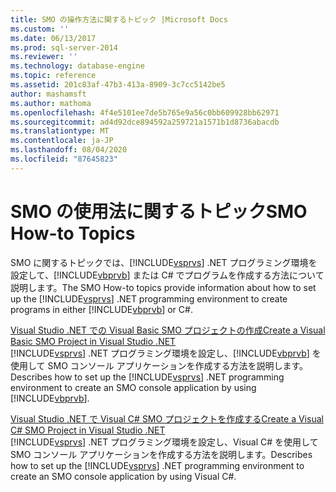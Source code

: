 ```yaml
---
title: SMO の操作方法に関するトピック |Microsoft Docs
ms.custom: ''
ms.date: 06/13/2017
ms.prod: sql-server-2014
ms.reviewer: ''
ms.technology: database-engine
ms.topic: reference
ms.assetid: 201c83af-47b3-413a-8909-3c7cc5142be5
author: mashamsft
ms.author: mathoma
ms.openlocfilehash: 4f4e5101ee7de5b765e9a56c0bb609928bb62971
ms.sourcegitcommit: ad4d92dce894592a259721a1571b1d8736abacdb
ms.translationtype: MT
ms.contentlocale: ja-JP
ms.lasthandoff: 08/04/2020
ms.locfileid: "87645823"
---
```

# <a name="smo-how-to-topics"></a><span data-ttu-id="63a94-102">SMO の使用法に関するトピック</span><span class="sxs-lookup"><span data-stu-id="63a94-102">SMO How-to Topics</span></span>
  <span data-ttu-id="63a94-103">SMO に関するトピックでは、[!INCLUDE[vsprvs](../../includes/vsprvs-md.md)] .NET プログラミング環境を設定して、[!INCLUDE[vbprvb](../../includes/vbprvb-md.md)] または C# でプログラムを作成する方法について説明します。</span><span class="sxs-lookup"><span data-stu-id="63a94-103">The SMO How-to topics provide information about how to set up the [!INCLUDE[vsprvs](../../includes/vsprvs-md.md)] .NET programming environment to create programs in either [!INCLUDE[vbprvb](../../includes/vbprvb-md.md)] or C#.</span></span>  
  
 [<span data-ttu-id="63a94-104">Visual Studio .NET での Visual Basic SMO プロジェクトの作成</span><span class="sxs-lookup"><span data-stu-id="63a94-104">Create a Visual Basic SMO Project in Visual Studio .NET</span></span>](../../../2014/database-engine/dev-guide/create-a-visual-basic-smo-project-in-visual-studio-net.md)  
 <span data-ttu-id="63a94-105">[!INCLUDE[vsprvs](../../includes/vsprvs-md.md)] .NET プログラミング環境を設定し、[!INCLUDE[vbprvb](../../includes/vbprvb-md.md)] を使用して SMO コンソール アプリケーションを作成する方法を説明します。</span><span class="sxs-lookup"><span data-stu-id="63a94-105">Describes how to set up the [!INCLUDE[vsprvs](../../includes/vsprvs-md.md)] .NET programming environment to create an SMO console application by using [!INCLUDE[vbprvb](../../includes/vbprvb-md.md)].</span></span>  
  
 [<span data-ttu-id="63a94-106">Visual Studio .NET で Visual C&#35; SMO プロジェクトを作成する</span><span class="sxs-lookup"><span data-stu-id="63a94-106">Create a Visual C&#35; SMO Project in Visual Studio .NET</span></span>](../../relational-databases/server-management-objects-smo/how-to-create-a-visual-csharp-smo-project-in-visual-studio-net.md)  
 <span data-ttu-id="63a94-107">[!INCLUDE[vsprvs](../../includes/vsprvs-md.md)] .NET プログラミング環境を設定し、Visual C# を使用して SMO コンソール アプリケーションを作成する方法を説明します。</span><span class="sxs-lookup"><span data-stu-id="63a94-107">Describes how to set up the [!INCLUDE[vsprvs](../../includes/vsprvs-md.md)] .NET programming environment to create an SMO console application by using Visual C#.</span></span>  
  
  
